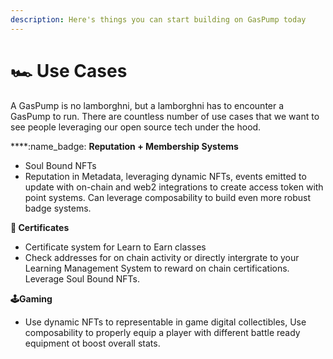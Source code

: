 ```yaml
---
description: Here's things you can start building on GasPump today
---
```


# 🏎 Use Cases

A GasPump is no lamborghni, but a lamborghni has to encounter a GasPump to run. There are countless number of use cases that we want to see people leveraging our open source tech under the hood.

****:name\_badge: **Reputation + Membership Systems**

* Soul Bound NFTs
* Reputation in Metadata, leveraging dynamic NFTs, events emitted to update with on-chain and web2 integrations to create access token with point systems. Can leverage composability to build even more robust badge systems.

**🪪 Certificates**

* Certificate system for Learn to Earn classes
* Check addresses for on chain activity or directly intergrate to your Learning Management System to reward on chain certifications. Leverage Soul Bound NFTs.&#x20;

**🕹️Gaming**

* Use dynamic NFTs to representable in game digital collectibles, Use composability to properly equip a player with different battle ready equipment ot boost overall stats.&#x20;







